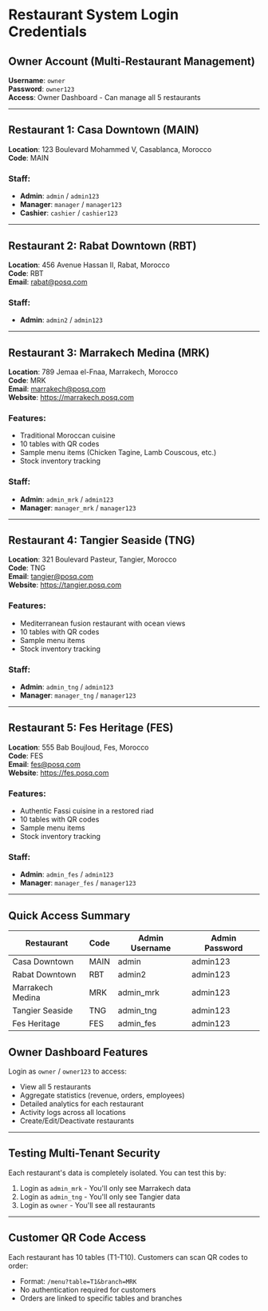 # Restaurant System Login Credentials

## Owner Account (Multi-Restaurant Management)
**Username**: `owner`  
**Password**: `owner123`  
**Access**: Owner Dashboard - Can manage all 5 restaurants

---

## Restaurant 1: Casa Downtown (MAIN)
**Location**: 123 Boulevard Mohammed V, Casablanca, Morocco  
**Code**: MAIN

### Staff:
- **Admin**: `admin` / `admin123`
- **Manager**: `manager` / `manager123`
- **Cashier**: `cashier` / `cashier123`

---

## Restaurant 2: Rabat Downtown (RBT)
**Location**: 456 Avenue Hassan II, Rabat, Morocco  
**Code**: RBT  
**Email**: rabat@posq.com

### Staff:
- **Admin**: `admin2` / `admin123`

---

## Restaurant 3: Marrakech Medina (MRK)
**Location**: 789 Jemaa el-Fnaa, Marrakech, Morocco  
**Code**: MRK  
**Email**: marrakech@posq.com  
**Website**: https://marrakech.posq.com

### Features:
- Traditional Moroccan cuisine
- 10 tables with QR codes
- Sample menu items (Chicken Tagine, Lamb Couscous, etc.)
- Stock inventory tracking

### Staff:
- **Admin**: `admin_mrk` / `admin123`
- **Manager**: `manager_mrk` / `manager123`

---

## Restaurant 4: Tangier Seaside (TNG)
**Location**: 321 Boulevard Pasteur, Tangier, Morocco  
**Code**: TNG  
**Email**: tangier@posq.com  
**Website**: https://tangier.posq.com

### Features:
- Mediterranean fusion restaurant with ocean views
- 10 tables with QR codes
- Sample menu items
- Stock inventory tracking

### Staff:
- **Admin**: `admin_tng` / `admin123`
- **Manager**: `manager_tng` / `manager123`

---

## Restaurant 5: Fes Heritage (FES)
**Location**: 555 Bab Boujloud, Fes, Morocco  
**Code**: FES  
**Email**: fes@posq.com  
**Website**: https://fes.posq.com

### Features:
- Authentic Fassi cuisine in a restored riad
- 10 tables with QR codes
- Sample menu items
- Stock inventory tracking

### Staff:
- **Admin**: `admin_fes` / `admin123`
- **Manager**: `manager_fes` / `manager123`

---

## Quick Access Summary

| Restaurant | Code | Admin Username | Admin Password |
|------------|------|----------------|----------------|
| Casa Downtown | MAIN | admin | admin123 |
| Rabat Downtown | RBT | admin2 | admin123 |
| Marrakech Medina | MRK | admin_mrk | admin123 |
| Tangier Seaside | TNG | admin_tng | admin123 |
| Fes Heritage | FES | admin_fes | admin123 |

## Owner Dashboard Features
Login as `owner` / `owner123` to access:
- View all 5 restaurants
- Aggregate statistics (revenue, orders, employees)
- Detailed analytics for each restaurant
- Activity logs across all locations
- Create/Edit/Deactivate restaurants

---

## Testing Multi-Tenant Security
Each restaurant's data is completely isolated. You can test this by:
1. Login as `admin_mrk` - You'll only see Marrakech data
2. Login as `admin_tng` - You'll only see Tangier data
3. Login as `owner` - You'll see all restaurants

---

## Customer QR Code Access
Each restaurant has 10 tables (T1-T10). Customers can scan QR codes to order:
- Format: `/menu?table=T1&branch=MRK`
- No authentication required for customers
- Orders are linked to specific tables and branches
